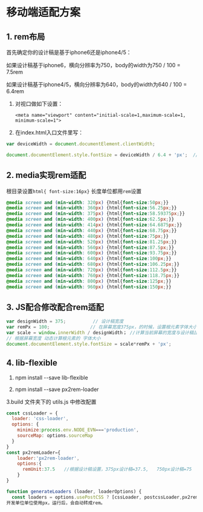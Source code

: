 # 移动端适配方案

## 1. rem布局

首先确定你的设计稿是基于iphone6还是iphone4/5：

如果设计稿基于iphone6，横向分辨率为750，body的width为750 / 100 = 7.5rem

如果设计稿基于iphone4/5，横向分辨率为640，body的width为640 / 100 = 6.4rem

1. 对视口做如下设置：

    `<meta name="viewport" content="initial-scale=1,maximum-scale=1, minimum-scale=1">`

2. 在index.html入口文件里写：

```javascript
var deviceWidth = document.documentElement.clientWidth;

document.documentElement.style.fontSize = deviceWidth / 6.4 + 'px';  // 注意：iphone6要除以7.5
```

## 2. media实现rem适配

根目录设置`html{ font-size:16px}`
长度单位都用`rem`设置

```css
@media screen and (min-width: 320px) {html{font-size:50px;}}
@media screen and (min-width: 360px) {html{font-size:56.25px;}}
@media screen and (min-width: 375px) {html{font-size:58.59375px;}}
@media screen and (min-width: 400px) {html{font-size:62.5px;}}
@media screen and (min-width: 414px) {html{font-size:64.6875px;}}
@media screen and (min-width: 440px) {html{font-size:68.75px;}}
@media screen and (min-width: 480px) {html{font-size:75px;}}
@media screen and (min-width: 520px) {html{font-size:81.25px;}}
@media screen and (min-width: 560px) {html{font-size:87.5px;}}
@media screen and (min-width: 600px) {html{font-size:93.75px;}}
@media screen and (min-width: 640px) {html{font-size:100px;}}
@media screen and (min-width: 680px) {html{font-size:106.25px;}}
@media screen and (min-width: 720px) {html{font-size:112.5px;}}
@media screen and (min-width: 760px) {html{font-size:118.75px;}}
@media screen and (min-width: 800px) {html{font-size:125px;}}
@media screen and (min-width: 960px) {html{font-size:150px;}}
```

## 3. JS配合修改配合rem适配

```javascript
var designWidth = 375;  		// 设计稿宽度
var remPx = 100;               // 在屏幕宽度375px，的时候，设置根元素字体大小 100px
var scale = window.innerWidth / designWidth； //计算当前屏幕的宽度与设计稿比例
// 根据屏幕宽度 动态计算根元素的 字体大小
document.documentElement.style.fontSize = scale*remPx + 'px';
```

## 4. lib-flexible

1. npm install --save lib-flexible

2. npm install --save px2rem-loader

3.build 文件夹下的 utils.js 中修改配置

```javascript
const cssLoader = {
  loader: 'css-loader',
  options: {
    minimize:process.env.NODE_EVN==='production',
    sourceMap: options.sourceMap
  }
}
const px2remLoader={
    loader:'px2rem-loader',
    options:{
      remUnit:37.5　　//根据设计稿设置，375px设计稿=37.5,   750px设计稿=75 
    }
}

function generateLoaders (loader, loaderOptions) {
  const loaders = options.usePostCSS ? [cssLoader, postcssLoader,px2remLoader] : [cssLoader,px2remLoader]
开发单位单位使用px，运行后，会自动转成rem。
```
